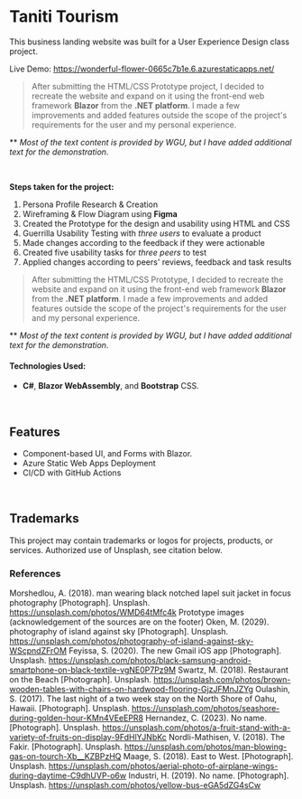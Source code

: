 # Taniti Tourism

This business landing website was built for a User Experience Design class project.

Live Demo: https://wonderful-flower-0665c7b1e.6.azurestaticapps.net/

> After submitting the HTML/CSS Prototype project, I decided to recreate the website and expand on it using the front-end web framework **Blazor** from the **.NET platform**. I made a few improvements and added features outside the scope of the project's requirements for the user and my personal experience.

** *Most of the text content is provided by WGU, but I have added additional text for the demonstration*.

<br>

****Steps taken for the project:****

1. Persona Profile Research & Creation
2. Wireframing & Flow Diagram using **Figma**
3. Created the Prototype for the design and usability using HTML and CSS
4. Guerrilla Usability Testing with *three users* to evaluate a product
5. Made changes according to the feedback if they were actionable
6. Created five usability tasks for *three peers* to test
7. Applied changes according to peers' reviews, feedback and task results

> After submitting the HTML/CSS Prototype, I decided to recreate the website and expand on it using the front-end web
> framework **Blazor** from the **.NET platform**. I made a few improvements and added features outside the scope of the
> project's requirements for the user and my personal experience.

** *Most of the text content is provided by WGU, but I have added additional text for the demonstration*.

#### Technologies Used:

- **C#**, **Blazor WebAssembly**, and **Bootstrap** CSS.

<br>

## Features

- Component-based UI, and Forms with Blazor.
- Azure Static Web Apps Deployment
- CI/CD with GitHub Actions

<br>

## Trademarks

This project may contain trademarks or logos for projects, products, or services. Authorized use of Unsplash, see citation below.

### References

Morshedlou, A. (2018). man wearing black notched lapel suit jacket in focus photography [Photograph]. Unsplash. <https://unsplash.com/photos/WMD64tMfc4k>
Prototype images (acknowledgement of the sources are on the footer)
Oken, M. (2029). photography of island against sky [Photograph]. Unsplash. <https://unsplash.com/photos/photography-of-island-against-sky-WScpndZFrOM>
Feyissa, S. (2020). The new Gmail iOS app [Photograph]. Unsplash. <https://unsplash.com/photos/black-samsung-android-smartphone-on-black-textile-vgNE0P7Pz9M>
Swartz, M. (2018). Restaurant on the Beach [Photograph]. Unsplash. <https://unsplash.com/photos/brown-wooden-tables-with-chairs-on-hardwood-flooring-GjzJFMnJZYg>
Oulashin, S. (2017). The last night of a two week stay on the North Shore of Oahu, Hawaii. [Photograph]. Unsplash. <https://unsplash.com/photos/seashore-during-golden-hour-KMn4VEeEPR8>
Hernandez, C. (2023). No name. [Photograph]. Unsplash. <https://unsplash.com/photos/a-fruit-stand-with-a-variety-of-fruits-on-display-9FdHlYJNbKc>
Nordli-Mathisen, V. (2018). The Fakir. [Photograph]. Unsplash. <https://unsplash.com/photos/man-blowing-gas-on-tourch-Xb__KZBPzHQ>
Maage, S. (2018). East to West. [Photograph]. Unsplash. <https://unsplash.com/photos/aerial-photo-of-airplane-wings-during-daytime-C9dhUVP-o6w>
Industri, H. (2019). No name. [Photograph]. Unsplash. <https://unsplash.com/photos/yellow-bus-eGA5dZG4sCw>
